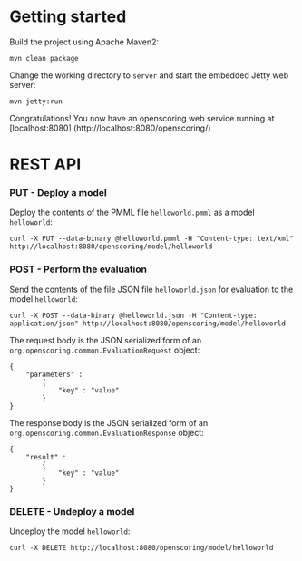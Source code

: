 # Getting started

Build the project using Apache Maven2:
```
mvn clean package
```

Change the working directory to `server` and start the embedded Jetty web server:
```
mvn jetty:run
```

Congratulations! You now have an openscoring web service running at [localhost:8080] (http://localhost:8080/openscoring/)

# REST API

### PUT - Deploy a model

Deploy the contents of the PMML file `helloworld.pmml` as a model `helloworld`:
```
curl -X PUT --data-binary @helloworld.pmml -H "Content-type: text/xml" http://localhost:8080/openscoring/model/helloworld
```

### POST - Perform the evaluation

Send the contents of the file JSON file `helloworld.json` for evaluation to the model `helloworld`:
```
curl -X POST --data-binary @helloworld.json -H "Content-type: application/json" http://localhost:8080/openscoring/model/helloworld
```

The request body is the JSON serialized form of an `org.openscoring.common.EvaluationRequest` object:
```
{
	"parameters" :
		{
			"key" : "value"
		}
}
```

The response body is the JSON serialized form of an `org.openscoring.common.EvaluationResponse` object:
```
{
	"result" :
		{
			"key" : "value"
		}
}
```

### DELETE - Undeploy a model

Undeploy the model `helloworld`:
```
curl -X DELETE http://localhost:8080/openscoring/model/helloworld
```